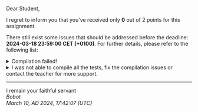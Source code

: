Dear Student,

I regret to inform you that you've received only **0** out of 2 points for this assignment.

There still exist some issues that should be addressed before the deadline: **2024-03-18 23:59:00 CET (+0100)**. For further details, please refer to the following list:

<details><summary>Compilation failed!</summary>##&nbsp;details&nbsp;(tip&nbsp;read&nbsp;from&nbsp;top&nbsp;to&nbsp;end):<br>```[&nbsp;&nbsp;9%]&nbsp;Building&nbsp;CXX&nbsp;object&nbsp;unit_tests/lib/googletest/CMakeFiles/gtest.dir/src/gtest-all.cc.o<br>[&nbsp;18%]&nbsp;Linking&nbsp;CXX&nbsp;static&nbsp;library&nbsp;../../../lib/libgtest.a<br>[&nbsp;18%]&nbsp;Built&nbsp;target&nbsp;gtest<br>[&nbsp;27%]&nbsp;Building&nbsp;CXX&nbsp;object&nbsp;unit_tests/lib/googletest/CMakeFiles/gtest_main.dir/src/gtest_main.cc.o<br>[&nbsp;36%]&nbsp;Linking&nbsp;CXX&nbsp;static&nbsp;library&nbsp;../../../lib/libgtest_main.a<br>[&nbsp;36%]&nbsp;Built&nbsp;target&nbsp;gtest_main<br>[&nbsp;45%]&nbsp;Building&nbsp;CXX&nbsp;object&nbsp;unit_tests/CMakeFiles/unit_tests.dir/linuxTests.cpp.o<br>[&nbsp;63%]&nbsp;Building&nbsp;CXX&nbsp;object&nbsp;unit_tests/CMakeFiles/unit_tests.dir/__/linux.cpp.o<br>[&nbsp;63%]&nbsp;Building&nbsp;CXX&nbsp;object&nbsp;unit_tests/CMakeFiles/unit_tests.dir/windowsTests.cpp.o<br>[&nbsp;72%]&nbsp;Building&nbsp;CXX&nbsp;object&nbsp;unit_tests/CMakeFiles/unit_tests.dir/__/macos.cpp.o<br>[&nbsp;90%]&nbsp;Building&nbsp;CXX&nbsp;object&nbsp;unit_tests/CMakeFiles/unit_tests.dir/__/user.cpp.o<br>[&nbsp;90%]&nbsp;Building&nbsp;CXX&nbsp;object&nbsp;unit_tests/CMakeFiles/unit_tests.dir/__/windows.cpp.o<br>/tmp/tmp48vosjn_/student/windows.cpp:7:2:&nbsp;warning:&nbsp;#warning&nbsp;"Funkcje&nbsp;sa&nbsp;do&nbsp;zaimplementowania.&nbsp;Instrukcja&nbsp;w&nbsp;pliku&nbsp;naglowkowym"&nbsp;[-Wcpp]<br>&nbsp;&nbsp;&nbsp;&nbsp;7&nbsp;|&nbsp;#warning&nbsp;"Funkcje&nbsp;sa&nbsp;do&nbsp;zaimplementowania.&nbsp;Instrukcja&nbsp;w&nbsp;pliku&nbsp;naglowkowym"&nbsp;//&nbsp;po&nbsp;zaimplementowaniu&nbsp;sugeruje&nbsp;usuniecie&nbsp;tej&nbsp;linijki&nbsp;-&nbsp;nie&nbsp;chcemy&nbsp;warningow<br>&nbsp;&nbsp;&nbsp;&nbsp;&nbsp;&nbsp;|&nbsp;&nbsp;^~~~~~~<br>/tmp/tmp48vosjn_/student/linux.cpp:7:2:&nbsp;warning:&nbsp;#warning&nbsp;"Funkcje&nbsp;sa&nbsp;do&nbsp;zaimplementowania.&nbsp;Instrukcja&nbsp;w&nbsp;pliku&nbsp;naglowkowym"&nbsp;[-Wcpp]<br>&nbsp;&nbsp;&nbsp;&nbsp;7&nbsp;|&nbsp;#warning&nbsp;"Funkcje&nbsp;sa&nbsp;do&nbsp;zaimplementowania.&nbsp;Instrukcja&nbsp;w&nbsp;pliku&nbsp;naglowkowym"&nbsp;//&nbsp;po&nbsp;zaimplementowaniu&nbsp;sugeruje&nbsp;usuniecie&nbsp;tej&nbsp;linijki&nbsp;-&nbsp;nie&nbsp;chcemy&nbsp;warningow<br>&nbsp;&nbsp;&nbsp;&nbsp;&nbsp;&nbsp;|&nbsp;&nbsp;^~~~~~~<br>/tmp/tmp48vosjn_/student/macos.cpp:7:2:&nbsp;warning:&nbsp;#warning&nbsp;"Funkcje&nbsp;sa&nbsp;do&nbsp;zaimplementowania.&nbsp;Instrukcja&nbsp;w&nbsp;pliku&nbsp;naglowkowym"&nbsp;[-Wcpp]<br>&nbsp;&nbsp;&nbsp;&nbsp;7&nbsp;|&nbsp;#warning&nbsp;"Funkcje&nbsp;sa&nbsp;do&nbsp;zaimplementowania.&nbsp;Instrukcja&nbsp;w&nbsp;pliku&nbsp;naglowkowym"&nbsp;//&nbsp;po&nbsp;zaimplementowaniu&nbsp;sugeruje&nbsp;usuniecie&nbsp;tej&nbsp;linijki&nbsp;-&nbsp;nie&nbsp;chcemy&nbsp;warningow<br>&nbsp;&nbsp;&nbsp;&nbsp;&nbsp;&nbsp;|&nbsp;&nbsp;^~~~~~~<br>In&nbsp;file&nbsp;included&nbsp;from&nbsp;/tmp/tmp48vosjn_/student/unit_tests/lib/googletest/include/gtest/gtest.h:72,<br>&nbsp;&nbsp;&nbsp;&nbsp;&nbsp;&nbsp;&nbsp;&nbsp;&nbsp;&nbsp;&nbsp;&nbsp;&nbsp;&nbsp;&nbsp;&nbsp;&nbsp;from&nbsp;/tmp/tmp48vosjn_/student/unit_tests/linuxTests.cpp:3:<br>/tmp/tmp48vosjn_/student/unit_tests/linuxTests.cpp:&nbsp;In&nbsp;member&nbsp;function&nbsp;‘virtual&nbsp;void&nbsp;LinuxTester_defaultConstructor_Test::TestBody()’:<br>/tmp/tmp48vosjn_/student/unit_tests/linuxTests.cpp:55:42:&nbsp;error:&nbsp;‘class&nbsp;Linux’&nbsp;has&nbsp;no&nbsp;member&nbsp;named&nbsp;‘distribution’<br>&nbsp;&nbsp;&nbsp;55&nbsp;|&nbsp;&nbsp;&nbsp;&nbsp;&nbsp;ASSERT_EQ(defaultDistribution,&nbsp;linux.distribution());<br>&nbsp;&nbsp;&nbsp;&nbsp;&nbsp;&nbsp;|&nbsp;&nbsp;&nbsp;&nbsp;&nbsp;&nbsp;&nbsp;&nbsp;&nbsp;&nbsp;&nbsp;&nbsp;&nbsp;&nbsp;&nbsp;&nbsp;&nbsp;&nbsp;&nbsp;&nbsp;&nbsp;&nbsp;&nbsp;&nbsp;&nbsp;&nbsp;&nbsp;&nbsp;&nbsp;&nbsp;&nbsp;&nbsp;&nbsp;&nbsp;&nbsp;&nbsp;&nbsp;&nbsp;&nbsp;&nbsp;&nbsp;&nbsp;^~~~~~~~~~~~<br>/tmp/tmp48vosjn_/student/unit_tests/linuxTests.cpp:&nbsp;In&nbsp;member&nbsp;function&nbsp;‘virtual&nbsp;void&nbsp;LinuxTester_constructorWithSingleArgument_Test::TestBody()’:<br>/tmp/tmp48vosjn_/student/unit_tests/linuxTests.cpp:65:29:&nbsp;error:&nbsp;too&nbsp;many&nbsp;initializers&nbsp;for&nbsp;‘Linux’<br>&nbsp;&nbsp;&nbsp;65&nbsp;|&nbsp;&nbsp;&nbsp;&nbsp;&nbsp;Linux&nbsp;linux(distribution);<br>&nbsp;&nbsp;&nbsp;&nbsp;&nbsp;&nbsp;|&nbsp;&nbsp;&nbsp;&nbsp;&nbsp;&nbsp;&nbsp;&nbsp;&nbsp;&nbsp;&nbsp;&nbsp;&nbsp;&nbsp;&nbsp;&nbsp;&nbsp;&nbsp;&nbsp;&nbsp;&nbsp;&nbsp;&nbsp;&nbsp;&nbsp;&nbsp;&nbsp;&nbsp;&nbsp;^<br>/tmp/tmp48vosjn_/student/unit_tests/linuxTests.cpp:69:35:&nbsp;error:&nbsp;‘class&nbsp;Linux’&nbsp;has&nbsp;no&nbsp;member&nbsp;named&nbsp;‘distribution’<br>&nbsp;&nbsp;&nbsp;69&nbsp;|&nbsp;&nbsp;&nbsp;&nbsp;&nbsp;ASSERT_EQ(distribution,&nbsp;linux.distribution());<br>&nbsp;&nbsp;&nbsp;&nbsp;&nbsp;&nbsp;|&nbsp;&nbsp;&nbsp;&nbsp;&nbsp;&nbsp;&nbsp;&nbsp;&nbsp;&nbsp;&nbsp;&nbsp;&nbsp;&nbsp;&nbsp;&nbsp;&nbsp;&nbsp;&nbsp;&nbsp;&nbsp;&nbsp;&nbsp;&nbsp;&nbsp;&nbsp;&nbsp;&nbsp;&nbsp;&nbsp;&nbsp;&nbsp;&nbsp;&nbsp;&nbsp;^~~~~~~~~~~~<br>/tmp/tmp48vosjn_/student/unit_tests/linuxTests.cpp:&nbsp;In&nbsp;member&nbsp;function&nbsp;‘virtual&nbsp;void&nbsp;LinuxTester_destructor_Test::TestBody()’:<br>/tmp/tmp48vosjn_/student/unit_tests/linuxTests.cpp:78:15:&nbsp;warning:&nbsp;unused&nbsp;variable&nbsp;‘linux’&nbsp;[-Wunused-variable]<br>&nbsp;&nbsp;&nbsp;78&nbsp;|&nbsp;&nbsp;&nbsp;&nbsp;&nbsp;&nbsp;&nbsp;&nbsp;&nbsp;Linux&nbsp;linux;<br>&nbsp;&nbsp;&nbsp;&nbsp;&nbsp;&nbsp;|&nbsp;&nbsp;&nbsp;&nbsp;&nbsp;&nbsp;&nbsp;&nbsp;&nbsp;&nbsp;&nbsp;&nbsp;&nbsp;&nbsp;&nbsp;^~~~~<br>/tmp/tmp48vosjn_/student/unit_tests/linuxTests.cpp:&nbsp;In&nbsp;member&nbsp;function&nbsp;‘virtual&nbsp;void&nbsp;LinuxTester_addSingleUser_expectedUserIdReturned_Test::TestBody()’:<br>/tmp/tmp48vosjn_/student/unit_tests/linuxTests.cpp:99:37:&nbsp;error:&nbsp;‘class&nbsp;Linux’&nbsp;has&nbsp;no&nbsp;member&nbsp;named&nbsp;‘add_user’<br>&nbsp;&nbsp;&nbsp;99&nbsp;|&nbsp;&nbsp;&nbsp;&nbsp;&nbsp;ASSERT_EQ(expectedUserId,&nbsp;linux.add_user(username,&nbsp;userpassword));<br>&nbsp;&nbsp;&nbsp;&nbsp;&nbsp;&nbsp;|&nbsp;&nbsp;&nbsp;&nbsp;&nbsp;&nbsp;&nbsp;&nbsp;&nbsp;&nbsp;&nbsp;&nbsp;&nbsp;&nbsp;&nbsp;&nbsp;&nbsp;&nbsp;&nbsp;&nbsp;&nbsp;&nbsp;&nbsp;&nbsp;&nbsp;&nbsp;&nbsp;&nbsp;&nbsp;&nbsp;&nbsp;&nbsp;&nbsp;&nbsp;&nbsp;&nbsp;&nbsp;^~~~~~~~<br>/tmp/tmp48vosjn_/student/unit_tests/linuxTests.cpp:&nbsp;In&nbsp;member&nbsp;function&nbsp;‘virtual&nbsp;void&nbsp;LinuxTester_user_expectedNewlyAddedUserReturned_Test::TestBody()’:<br>/tmp/tmp48vosjn_/student/unit_tests/linuxTests.cpp:113:25:&nbsp;error:&nbsp;‘class&nbsp;Linux’&nbsp;has&nbsp;no&nbsp;member&nbsp;named&nbsp;‘add_user’<br>&nbsp;&nbsp;113&nbsp;|&nbsp;&nbsp;&nbsp;&nbsp;&nbsp;auto&nbsp;userId&nbsp;=&nbsp;linux.add_user(username,&nbsp;userpassword);<br>&nbsp;&nbsp;&nbsp;&nbsp;&nbsp;&nbsp;|&nbsp;&nbsp;&nbsp;&nbsp;&nbsp;&nbsp;&nbsp;&nbsp;&nbsp;&nbsp;&nbsp;&nbsp;&nbsp;&nbsp;&nbsp;&nbsp;&nbsp;&nbsp;&nbsp;&nbsp;&nbsp;&nbsp;&nbsp;&nbsp;&nbsp;^~~~~~~~<br>/tmp/tmp48vosjn_/student/unit_tests/linuxTests.cpp:115:35:&nbsp;error:&nbsp;‘class&nbsp;Linux’&nbsp;has&nbsp;no&nbsp;member&nbsp;named&nbsp;‘user’<br>&nbsp;&nbsp;115&nbsp;|&nbsp;&nbsp;&nbsp;&nbsp;&nbsp;ASSERT_EQ(expectedUser,&nbsp;linux.user(userId));<br>&nbsp;&nbsp;&nbsp;&nbsp;&nbsp;&nbsp;|&nbsp;&nbsp;&nbsp;&nbsp;&nbsp;&nbsp;&nbsp;&nbsp;&nbsp;&nbsp;&nbsp;&nbsp;&nbsp;&nbsp;&nbsp;&nbsp;&nbsp;&nbsp;&nbsp;&nbsp;&nbsp;&nbsp;&nbsp;&nbsp;&nbsp;&nbsp;&nbsp;&nbsp;&nbsp;&nbsp;&nbsp;&nbsp;&nbsp;&nbsp;&nbsp;^~~~<br>/tmp/tmp48vosjn_/student/unit_tests/linuxTests.cpp:&nbsp;In&nbsp;member&nbsp;function&nbsp;‘virtual&nbsp;void&nbsp;LinuxTester_userHomeDirectory_expectedCorrectUserHomeDirectoryReturned_Test::TestBody()’:<br>/tmp/tmp48vosjn_/student/unit_tests/linuxTests.cpp:127:25:&nbsp;error:&nbsp;‘class&nbsp;Linux’&nbsp;has&nbsp;no&nbsp;member&nbsp;named&nbsp;‘add_user’<br>&nbsp;&nbsp;127&nbsp;|&nbsp;&nbsp;&nbsp;&nbsp;&nbsp;auto&nbsp;userId&nbsp;=&nbsp;linux.add_user(username,&nbsp;userpassword);<br>&nbsp;&nbsp;&nbsp;&nbsp;&nbsp;&nbsp;|&nbsp;&nbsp;&nbsp;&nbsp;&nbsp;&nbsp;&nbsp;&nbsp;&nbsp;&nbsp;&nbsp;&nbsp;&nbsp;&nbsp;&nbsp;&nbsp;&nbsp;&nbsp;&nbsp;&nbsp;&nbsp;&nbsp;&nbsp;&nbsp;&nbsp;^~~~~~~~<br>/tmp/tmp48vosjn_/student/unit_tests/linuxTests.cpp:131:44:&nbsp;error:&nbsp;‘class&nbsp;Linux’&nbsp;has&nbsp;no&nbsp;member&nbsp;named&nbsp;‘user_home_directory’<br>&nbsp;&nbsp;131&nbsp;|&nbsp;&nbsp;&nbsp;&nbsp;&nbsp;ASSERT_EQ(expectedHomeDirectory,&nbsp;linux.user_home_directory(userId));<br>&nbsp;&nbsp;&nbsp;&nbsp;&nbsp;&nbsp;|&nbsp;&nbsp;&nbsp;&nbsp;&nbsp;&nbsp;&nbsp;&nbsp;&nbsp;&nbsp;&nbsp;&nbsp;&nbsp;&nbsp;&nbsp;&nbsp;&nbsp;&nbsp;&nbsp;&nbsp;&nbsp;&nbsp;&nbsp;&nbsp;&nbsp;&nbsp;&nbsp;&nbsp;&nbsp;&nbsp;&nbsp;&nbsp;&nbsp;&nbsp;&nbsp;&nbsp;&nbsp;&nbsp;&nbsp;&nbsp;&nbsp;&nbsp;&nbsp;&nbsp;^~~~~~~~~~~~~~~~~~~<br>/tmp/tmp48vosjn_/student/unit_tests/linuxTests.cpp:&nbsp;In&nbsp;member&nbsp;function&nbsp;‘virtual&nbsp;void&nbsp;LinuxTester_instanceConstructionAndDestruction_expectedOpenSourceSympathizersChanges_Test::TestBody()’:<br>/tmp/tmp48vosjn_/student/unit_tests/linuxTests.cpp:139:62:&nbsp;error:&nbsp;‘open_source_sympathizers’&nbsp;is&nbsp;not&nbsp;a&nbsp;member&nbsp;of&nbsp;‘Linux’<br>&nbsp;&nbsp;139&nbsp;|&nbsp;&nbsp;&nbsp;&nbsp;&nbsp;&nbsp;&nbsp;&nbsp;&nbsp;const&nbsp;auto&nbsp;openSourceSympathizersBeforeTest&nbsp;=&nbsp;Linux::open_source_sympathizers();<br>&nbsp;&nbsp;&nbsp;&nbsp;&nbsp;&nbsp;|&nbsp;&nbsp;&nbsp;&nbsp;&nbsp;&nbsp;&nbsp;&nbsp;&nbsp;&nbsp;&nbsp;&nbsp;&nbsp;&nbsp;&nbsp;&nbsp;&nbsp;&nbsp;&nbsp;&nbsp;&nbsp;&nbsp;&nbsp;&nbsp;&nbsp;&nbsp;&nbsp;&nbsp;&nbsp;&nbsp;&nbsp;&nbsp;&nbsp;&nbsp;&nbsp;&nbsp;&nbsp;&nbsp;&nbsp;&nbsp;&nbsp;&nbsp;&nbsp;&nbsp;&nbsp;&nbsp;&nbsp;&nbsp;&nbsp;&nbsp;&nbsp;&nbsp;&nbsp;&nbsp;&nbsp;&nbsp;&nbsp;&nbsp;&nbsp;&nbsp;&nbsp;&nbsp;^~~~~~~~~~~~~~~~~~~~~~~~<br>/tmp/tmp48vosjn_/student/unit_tests/linuxTests.cpp:143:64:&nbsp;error:&nbsp;‘open_source_sympathizers’&nbsp;is&nbsp;not&nbsp;a&nbsp;member&nbsp;of&nbsp;‘Linux’<br>&nbsp;&nbsp;143&nbsp;|&nbsp;&nbsp;&nbsp;&nbsp;&nbsp;&nbsp;&nbsp;&nbsp;&nbsp;ASSERT_EQ(openSourceSympathizersBeforeTest&nbsp;+&nbsp;1,&nbsp;Linux::open_source_sympathizers());<br>&nbsp;&nbsp;&nbsp;&nbsp;&nbsp;&nbsp;|&nbsp;&nbsp;&nbsp;&nbsp;&nbsp;&nbsp;&nbsp;&nbsp;&nbsp;&nbsp;&nbsp;&nbsp;&nbsp;&nbsp;&nbsp;&nbsp;&nbsp;&nbsp;&nbsp;&nbsp;&nbsp;&nbsp;&nbsp;&nbsp;&nbsp;&nbsp;&nbsp;&nbsp;&nbsp;&nbsp;&nbsp;&nbsp;&nbsp;&nbsp;&nbsp;&nbsp;&nbsp;&nbsp;&nbsp;&nbsp;&nbsp;&nbsp;&nbsp;&nbsp;&nbsp;&nbsp;&nbsp;&nbsp;&nbsp;&nbsp;&nbsp;&nbsp;&nbsp;&nbsp;&nbsp;&nbsp;&nbsp;&nbsp;&nbsp;&nbsp;&nbsp;&nbsp;&nbsp;&nbsp;^~~~~~~~~~~~~~~~~~~~~~~~<br>/tmp/tmp48vosjn_/student/unit_tests/linuxTests.cpp:141:15:&nbsp;warning:&nbsp;unused&nbsp;variable&nbsp;‘linux’&nbsp;[-Wunused-variable]<br>&nbsp;&nbsp;141&nbsp;|&nbsp;&nbsp;&nbsp;&nbsp;&nbsp;&nbsp;&nbsp;&nbsp;&nbsp;Linux&nbsp;linux;<br>&nbsp;&nbsp;&nbsp;&nbsp;&nbsp;&nbsp;|&nbsp;&nbsp;&nbsp;&nbsp;&nbsp;&nbsp;&nbsp;&nbsp;&nbsp;&nbsp;&nbsp;&nbsp;&nbsp;&nbsp;&nbsp;^~~~~<br>/tmp/tmp48vosjn_/student/unit_tests/linuxTests.cpp:147:62:&nbsp;error:&nbsp;‘open_source_sympathizers’&nbsp;is&nbsp;not&nbsp;a&nbsp;member&nbsp;of&nbsp;‘Linux’<br>&nbsp;&nbsp;147&nbsp;|&nbsp;&nbsp;&nbsp;&nbsp;&nbsp;&nbsp;&nbsp;&nbsp;&nbsp;const&nbsp;auto&nbsp;openSourceSympathizersBeforeTest&nbsp;=&nbsp;Linux::open_source_sympathizers();<br>&nbsp;&nbsp;&nbsp;&nbsp;&nbsp;&nbsp;|&nbsp;&nbsp;&nbsp;&nbsp;&nbsp;&nbsp;&nbsp;&nbsp;&nbsp;&nbsp;&nbsp;&nbsp;&nbsp;&nbsp;&nbsp;&nbsp;&nbsp;&nbsp;&nbsp;&nbsp;&nbsp;&nbsp;&nbsp;&nbsp;&nbsp;&nbsp;&nbsp;&nbsp;&nbsp;&nbsp;&nbsp;&nbsp;&nbsp;&nbsp;&nbsp;&nbsp;&nbsp;&nbsp;&nbsp;&nbsp;&nbsp;&nbsp;&nbsp;&nbsp;&nbsp;&nbsp;&nbsp;&nbsp;&nbsp;&nbsp;&nbsp;&nbsp;&nbsp;&nbsp;&nbsp;&nbsp;&nbsp;&nbsp;&nbsp;&nbsp;&nbsp;&nbsp;^~~~~~~~~~~~~~~~~~~~~~~~<br>/tmp/tmp48vosjn_/student/unit_tests/linuxTests.cpp:149:30:&nbsp;error:&nbsp;too&nbsp;many&nbsp;initializers&nbsp;for&nbsp;‘Linux’<br>&nbsp;&nbsp;149&nbsp;|&nbsp;&nbsp;&nbsp;&nbsp;&nbsp;&nbsp;&nbsp;&nbsp;&nbsp;Linux&nbsp;linux("unknown");<br>&nbsp;&nbsp;&nbsp;&nbsp;&nbsp;&nbsp;|&nbsp;&nbsp;&nbsp;&nbsp;&nbsp;&nbsp;&nbsp;&nbsp;&nbsp;&nbsp;&nbsp;&nbsp;&nbsp;&nbsp;&nbsp;&nbsp;&nbsp;&nbsp;&nbsp;&nbsp;&nbsp;&nbsp;&nbsp;&nbsp;&nbsp;&nbsp;&nbsp;&nbsp;&nbsp;&nbsp;^<br>/tmp/tmp48vosjn_/student/unit_tests/linuxTests.cpp:151:64:&nbsp;error:&nbsp;‘open_source_sympathizers’&nbsp;is&nbsp;not&nbsp;a&nbsp;member&nbsp;of&nbsp;‘Linux’<br>&nbsp;&nbsp;151&nbsp;|&nbsp;&nbsp;&nbsp;&nbsp;&nbsp;&nbsp;&nbsp;&nbsp;&nbsp;ASSERT_EQ(openSourceSympathizersBeforeTest&nbsp;+&nbsp;1,&nbsp;Linux::open_source_sympathizers());<br>&nbsp;&nbsp;&nbsp;&nbsp;&nbsp;&nbsp;|&nbsp;&nbsp;&nbsp;&nbsp;&nbsp;&nbsp;&nbsp;&nbsp;&nbsp;&nbsp;&nbsp;&nbsp;&nbsp;&nbsp;&nbsp;&nbsp;&nbsp;&nbsp;&nbsp;&nbsp;&nbsp;&nbsp;&nbsp;&nbsp;&nbsp;&nbsp;&nbsp;&nbsp;&nbsp;&nbsp;&nbsp;&nbsp;&nbsp;&nbsp;&nbsp;&nbsp;&nbsp;&nbsp;&nbsp;&nbsp;&nbsp;&nbsp;&nbsp;&nbsp;&nbsp;&nbsp;&nbsp;&nbsp;&nbsp;&nbsp;&nbsp;&nbsp;&nbsp;&nbsp;&nbsp;&nbsp;&nbsp;&nbsp;&nbsp;&nbsp;&nbsp;&nbsp;&nbsp;&nbsp;^~~~~~~~~~~~~~~~~~~~~~~~<br>/tmp/tmp48vosjn_/student/unit_tests/linuxTests.cpp:155:62:&nbsp;error:&nbsp;‘open_source_sympathizers’&nbsp;is&nbsp;not&nbsp;a&nbsp;member&nbsp;of&nbsp;‘Linux’<br>&nbsp;&nbsp;155&nbsp;|&nbsp;&nbsp;&nbsp;&nbsp;&nbsp;&nbsp;&nbsp;&nbsp;&nbsp;const&nbsp;auto&nbsp;openSourceSympathizersBeforeTest&nbsp;=&nbsp;Linux::open_source_sympathizers();<br>&nbsp;&nbsp;&nbsp;&nbsp;&nbsp;&nbsp;|&nbsp;&nbsp;&nbsp;&nbsp;&nbsp;&nbsp;&nbsp;&nbsp;&nbsp;&nbsp;&nbsp;&nbsp;&nbsp;&nbsp;&nbsp;&nbsp;&nbsp;&nbsp;&nbsp;&nbsp;&nbsp;&nbsp;&nbsp;&nbsp;&nbsp;&nbsp;&nbsp;&nbsp;&nbsp;&nbsp;&nbsp;&nbsp;&nbsp;&nbsp;&nbsp;&nbsp;&nbsp;&nbsp;&nbsp;&nbsp;&nbsp;&nbsp;&nbsp;&nbsp;&nbsp;&nbsp;&nbsp;&nbsp;&nbsp;&nbsp;&nbsp;&nbsp;&nbsp;&nbsp;&nbsp;&nbsp;&nbsp;&nbsp;&nbsp;&nbsp;&nbsp;&nbsp;^~~~~~~~~~~~~~~~~~~~~~~~<br>/tmp/tmp48vosjn_/student/unit_tests/linuxTests.cpp:159:60:&nbsp;error:&nbsp;‘open_source_sympathizers’&nbsp;is&nbsp;not&nbsp;a&nbsp;member&nbsp;of&nbsp;‘Linux’<br>&nbsp;&nbsp;159&nbsp;|&nbsp;&nbsp;&nbsp;&nbsp;&nbsp;&nbsp;&nbsp;&nbsp;&nbsp;ASSERT_EQ(openSourceSympathizersBeforeTest,&nbsp;Linux::open_source_sympathizers());<br>&nbsp;&nbsp;&nbsp;&nbsp;&nbsp;&nbsp;|&nbsp;&nbsp;&nbsp;&nbsp;&nbsp;&nbsp;&nbsp;&nbsp;&nbsp;&nbsp;&nbsp;&nbsp;&nbsp;&nbsp;&nbsp;&nbsp;&nbsp;&nbsp;&nbsp;&nbsp;&nbsp;&nbsp;&nbsp;&nbsp;&nbsp;&nbsp;&nbsp;&nbsp;&nbsp;&nbsp;&nbsp;&nbsp;&nbsp;&nbsp;&nbsp;&nbsp;&nbsp;&nbsp;&nbsp;&nbsp;&nbsp;&nbsp;&nbsp;&nbsp;&nbsp;&nbsp;&nbsp;&nbsp;&nbsp;&nbsp;&nbsp;&nbsp;&nbsp;&nbsp;&nbsp;&nbsp;&nbsp;&nbsp;&nbsp;&nbsp;^~~~~~~~~~~~~~~~~~~~~~~~<br>/tmp/tmp48vosjn_/student/unit_tests/linuxTests.cpp:163:62:&nbsp;error:&nbsp;‘open_source_sympathizers’&nbsp;is&nbsp;not&nbsp;a&nbsp;member&nbsp;of&nbsp;‘Linux’<br>&nbsp;&nbsp;163&nbsp;|&nbsp;&nbsp;&nbsp;&nbsp;&nbsp;&nbsp;&nbsp;&nbsp;&nbsp;const&nbsp;auto&nbsp;openSourceSympathizersBeforeTest&nbsp;=&nbsp;Linux::open_source_sympathizers();<br>&nbsp;&nbsp;&nbsp;&nbsp;&nbsp;&nbsp;|&nbsp;&nbsp;&nbsp;&nbsp;&nbsp;&nbsp;&nbsp;&nbsp;&nbsp;&nbsp;&nbsp;&nbsp;&nbsp;&nbsp;&nbsp;&nbsp;&nbsp;&nbsp;&nbsp;&nbsp;&nbsp;&nbsp;&nbsp;&nbsp;&nbsp;&nbsp;&nbsp;&nbsp;&nbsp;&nbsp;&nbsp;&nbsp;&nbsp;&nbsp;&nbsp;&nbsp;&nbsp;&nbsp;&nbsp;&nbsp;&nbsp;&nbsp;&nbsp;&nbsp;&nbsp;&nbsp;&nbsp;&nbsp;&nbsp;&nbsp;&nbsp;&nbsp;&nbsp;&nbsp;&nbsp;&nbsp;&nbsp;&nbsp;&nbsp;&nbsp;&nbsp;&nbsp;^~~~~~~~~~~~~~~~~~~~~~~~<br>/tmp/tmp48vosjn_/student/unit_tests/linuxTests.cpp:165:60:&nbsp;error:&nbsp;‘open_source_sympathizers’&nbsp;is&nbsp;not&nbsp;a&nbsp;member&nbsp;of&nbsp;‘Linux’<br>&nbsp;&nbsp;165&nbsp;|&nbsp;&nbsp;&nbsp;&nbsp;&nbsp;&nbsp;&nbsp;&nbsp;&nbsp;ASSERT_EQ(openSourceSympathizersBeforeTest,&nbsp;Linux::open_source_sympathizers());<br>&nbsp;&nbsp;&nbsp;&nbsp;&nbsp;&nbsp;|&nbsp;&nbsp;&nbsp;&nbsp;&nbsp;&nbsp;&nbsp;&nbsp;&nbsp;&nbsp;&nbsp;&nbsp;&nbsp;&nbsp;&nbsp;&nbsp;&nbsp;&nbsp;&nbsp;&nbsp;&nbsp;&nbsp;&nbsp;&nbsp;&nbsp;&nbsp;&nbsp;&nbsp;&nbsp;&nbsp;&nbsp;&nbsp;&nbsp;&nbsp;&nbsp;&nbsp;&nbsp;&nbsp;&nbsp;&nbsp;&nbsp;&nbsp;&nbsp;&nbsp;&nbsp;&nbsp;&nbsp;&nbsp;&nbsp;&nbsp;&nbsp;&nbsp;&nbsp;&nbsp;&nbsp;&nbsp;&nbsp;&nbsp;&nbsp;&nbsp;^~~~~~~~~~~~~~~~~~~~~~~~<br>/tmp/tmp48vosjn_/student/unit_tests/linuxTests.cpp:&nbsp;In&nbsp;member&nbsp;function&nbsp;‘virtual&nbsp;void&nbsp;LinuxTester_characterType_definedInsideClass_Test::TestBody()’:<br>/tmp/tmp48vosjn_/student/unit_tests/linuxTests.cpp:175:70:&nbsp;error:&nbsp;‘character_type’&nbsp;is&nbsp;not&nbsp;a&nbsp;member&nbsp;of&nbsp;‘Linux’<br>&nbsp;&nbsp;175&nbsp;|&nbsp;&nbsp;&nbsp;&nbsp;&nbsp;constexpr&nbsp;bool&nbsp;characterTypeIsChar&nbsp;=&nbsp;std::is_same_v&lt;char,&nbsp;Linux::character_type&gt;;<br>&nbsp;&nbsp;&nbsp;&nbsp;&nbsp;&nbsp;|&nbsp;&nbsp;&nbsp;&nbsp;&nbsp;&nbsp;&nbsp;&nbsp;&nbsp;&nbsp;&nbsp;&nbsp;&nbsp;&nbsp;&nbsp;&nbsp;&nbsp;&nbsp;&nbsp;&nbsp;&nbsp;&nbsp;&nbsp;&nbsp;&nbsp;&nbsp;&nbsp;&nbsp;&nbsp;&nbsp;&nbsp;&nbsp;&nbsp;&nbsp;&nbsp;&nbsp;&nbsp;&nbsp;&nbsp;&nbsp;&nbsp;&nbsp;&nbsp;&nbsp;&nbsp;&nbsp;&nbsp;&nbsp;&nbsp;&nbsp;&nbsp;&nbsp;&nbsp;&nbsp;&nbsp;&nbsp;&nbsp;&nbsp;&nbsp;&nbsp;&nbsp;&nbsp;&nbsp;&nbsp;&nbsp;&nbsp;&nbsp;&nbsp;&nbsp;&nbsp;^~~~~~~~~~~~~~<br>/tmp/tmp48vosjn_/student/unit_tests/linuxTests.cpp:175:47:&nbsp;error:&nbsp;template&nbsp;argument&nbsp;2&nbsp;is&nbsp;invalid<br>&nbsp;&nbsp;175&nbsp;|&nbsp;&nbsp;&nbsp;&nbsp;&nbsp;constexpr&nbsp;bool&nbsp;characterTypeIsChar&nbsp;=&nbsp;std::is_same_v&lt;char,&nbsp;Linux::character_type&gt;;<br>&nbsp;&nbsp;&nbsp;&nbsp;&nbsp;&nbsp;|&nbsp;&nbsp;&nbsp;&nbsp;&nbsp;&nbsp;&nbsp;&nbsp;&nbsp;&nbsp;&nbsp;&nbsp;&nbsp;&nbsp;&nbsp;&nbsp;&nbsp;&nbsp;&nbsp;&nbsp;&nbsp;&nbsp;&nbsp;&nbsp;&nbsp;&nbsp;&nbsp;&nbsp;&nbsp;&nbsp;&nbsp;&nbsp;&nbsp;&nbsp;&nbsp;&nbsp;&nbsp;&nbsp;&nbsp;&nbsp;&nbsp;&nbsp;&nbsp;&nbsp;&nbsp;&nbsp;&nbsp;^~~~~~~~~~~~~~~~~~~~~~~~~~~~~~~~~~~~~~<br>/tmp/tmp48vosjn_/student/unit_tests/linuxTests.cpp:173:11:&nbsp;warning:&nbsp;unused&nbsp;variable&nbsp;‘linux’&nbsp;[-Wunused-variable]<br>&nbsp;&nbsp;173&nbsp;|&nbsp;&nbsp;&nbsp;&nbsp;&nbsp;Linux&nbsp;linux;<br>&nbsp;&nbsp;&nbsp;&nbsp;&nbsp;&nbsp;|&nbsp;&nbsp;&nbsp;&nbsp;&nbsp;&nbsp;&nbsp;&nbsp;&nbsp;&nbsp;&nbsp;^~~~~<br>In&nbsp;file&nbsp;included&nbsp;from&nbsp;/tmp/tmp48vosjn_/student/unit_tests/lib/googletest/include/gtest/gtest-printers.h:115,<br>&nbsp;&nbsp;&nbsp;&nbsp;&nbsp;&nbsp;&nbsp;&nbsp;&nbsp;&nbsp;&nbsp;&nbsp;&nbsp;&nbsp;&nbsp;&nbsp;&nbsp;from&nbsp;/tmp/tmp48vosjn_/student/unit_tests/lib/googletest/include/gtest/gtest-matchers.h:48,<br>&nbsp;&nbsp;&nbsp;&nbsp;&nbsp;&nbsp;&nbsp;&nbsp;&nbsp;&nbsp;&nbsp;&nbsp;&nbsp;&nbsp;&nbsp;&nbsp;&nbsp;from&nbsp;/tmp/tmp48vosjn_/student/unit_tests/lib/googletest/include/gtest/internal/gtest-death-test-internal.h:47,<br>&nbsp;&nbsp;&nbsp;&nbsp;&nbsp;&nbsp;&nbsp;&nbsp;&nbsp;&nbsp;&nbsp;&nbsp;&nbsp;&nbsp;&nbsp;&nbsp;&nbsp;from&nbsp;/tmp/tmp48vosjn_/student/unit_tests/lib/googletest/include/gtest/gtest-death-test.h:43,<br>&nbsp;&nbsp;&nbsp;&nbsp;&nbsp;&nbsp;&nbsp;&nbsp;&nbsp;&nbsp;&nbsp;&nbsp;&nbsp;&nbsp;&nbsp;&nbsp;&nbsp;from&nbsp;/tmp/tmp48vosjn_/student/unit_tests/lib/googletest/include/gtest/gtest.h:65:<br>/tmp/tmp48vosjn_/student/unit_tests/linuxTests.cpp:&nbsp;In&nbsp;member&nbsp;function&nbsp;‘virtual&nbsp;void&nbsp;LinuxTester_testOptionalGraphicEnvironment_Test::TestBody()’:<br>/tmp/tmp48vosjn_/student/unit_tests/linuxTests.cpp:189:28:&nbsp;error:&nbsp;‘class&nbsp;Linux’&nbsp;has&nbsp;no&nbsp;member&nbsp;named&nbsp;‘graphic_environment’<br>&nbsp;&nbsp;189&nbsp;|&nbsp;&nbsp;&nbsp;&nbsp;&nbsp;&nbsp;&nbsp;&nbsp;&nbsp;ASSERT_FALSE(linux.graphic_environment());&nbsp;//&nbsp;not&nbsp;initialised<br>&nbsp;&nbsp;&nbsp;&nbsp;&nbsp;&nbsp;|&nbsp;&nbsp;&nbsp;&nbsp;&nbsp;&nbsp;&nbsp;&nbsp;&nbsp;&nbsp;&nbsp;&nbsp;&nbsp;&nbsp;&nbsp;&nbsp;&nbsp;&nbsp;&nbsp;&nbsp;&nbsp;&nbsp;&nbsp;&nbsp;&nbsp;&nbsp;&nbsp;&nbsp;^~~~~~~~~~~~~~~~~~~<br>/tmp/tmp48vosjn_/student/unit_tests/linuxTests.cpp:192:15:&nbsp;error:&nbsp;‘class&nbsp;Linux’&nbsp;has&nbsp;no&nbsp;member&nbsp;named&nbsp;‘set_graphic_environment’<br>&nbsp;&nbsp;192&nbsp;|&nbsp;&nbsp;&nbsp;&nbsp;&nbsp;&nbsp;&nbsp;&nbsp;&nbsp;linux.set_graphic_environment(expectedGraphicEnvironment);<br>&nbsp;&nbsp;&nbsp;&nbsp;&nbsp;&nbsp;|&nbsp;&nbsp;&nbsp;&nbsp;&nbsp;&nbsp;&nbsp;&nbsp;&nbsp;&nbsp;&nbsp;&nbsp;&nbsp;&nbsp;&nbsp;^~~~~~~~~~~~~~~~~~~~~~~<br>/tmp/tmp48vosjn_/student/unit_tests/linuxTests.cpp:194:53:&nbsp;error:&nbsp;‘class&nbsp;Linux’&nbsp;has&nbsp;no&nbsp;member&nbsp;named&nbsp;‘graphic_environment’<br>&nbsp;&nbsp;194&nbsp;|&nbsp;&nbsp;&nbsp;&nbsp;&nbsp;&nbsp;&nbsp;&nbsp;&nbsp;ASSERT_EQ(expectedGraphicEnvironment,&nbsp;linux.graphic_environment().value());<br>&nbsp;&nbsp;&nbsp;&nbsp;&nbsp;&nbsp;|&nbsp;&nbsp;&nbsp;&nbsp;&nbsp;&nbsp;&nbsp;&nbsp;&nbsp;&nbsp;&nbsp;&nbsp;&nbsp;&nbsp;&nbsp;&nbsp;&nbsp;&nbsp;&nbsp;&nbsp;&nbsp;&nbsp;&nbsp;&nbsp;&nbsp;&nbsp;&nbsp;&nbsp;&nbsp;&nbsp;&nbsp;&nbsp;&nbsp;&nbsp;&nbsp;&nbsp;&nbsp;&nbsp;&nbsp;&nbsp;&nbsp;&nbsp;&nbsp;&nbsp;&nbsp;&nbsp;&nbsp;&nbsp;&nbsp;&nbsp;&nbsp;&nbsp;&nbsp;^~~~~~~~~~~~~~~~~~~<br>make[3]:&nbsp;***&nbsp;[unit_tests/CMakeFiles/unit_tests.dir/build.make:76:&nbsp;unit_tests/CMakeFiles/unit_tests.dir/linuxTests.cpp.o]&nbsp;Error&nbsp;1<br>make[3]:&nbsp;***&nbsp;Waiting&nbsp;for&nbsp;unfinished&nbsp;jobs....<br>make[2]:&nbsp;***&nbsp;[CMakeFiles/Makefile2:318:&nbsp;unit_tests/CMakeFiles/unit_tests.dir/all]&nbsp;Error&nbsp;2<br>make[1]:&nbsp;***&nbsp;[CMakeFiles/Makefile2:325:&nbsp;unit_tests/CMakeFiles/unit_tests.dir/rule]&nbsp;Error&nbsp;2<br>make:&nbsp;***&nbsp;[Makefile:247:&nbsp;unit_tests]&nbsp;Error&nbsp;2<br>```</details>
<details><summary>I was not able to compile all the tests, fix the compilation issues or contact the teacher for more support.</summary></details>

-----------
I remain your faithful servant\
_Bobot_\
_March 10, AD 2024, 17:42:07 (UTC)_